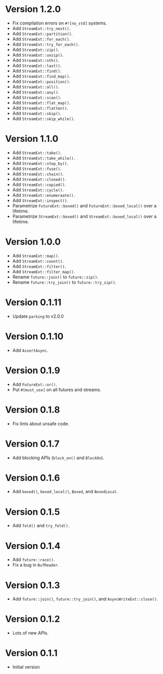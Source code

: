 # Version 1.2.0

- Fix compilation errors on `#![no_std]` systems.
- Add `StreamExt::try_next()`.
- Add `StreamExt::partition()`.
- Add `StreamExt::for_each()`.
- Add `StreamExt::try_for_each()`.
- Add `StreamExt::zip()`.
- Add `StreamExt::unzip()`.
- Add `StreamExt::nth()`.
- Add `StreamExt::last()`.
- Add `StreamExt::find()`.
- Add `StreamExt::find_map()`.
- Add `StreamExt::position()`.
- Add `StreamExt::all()`.
- Add `StreamExt::any()`.
- Add `StreamExt::scan()`.
- Add `StreamExt::flat_map()`.
- Add `StreamExt::flatten()`.
- Add `StreamExt::skip()`.
- Add `StreamExt::skip_while()`.

# Version 1.1.0

- Add `StreamExt::take()`.
- Add `StreamExt::take_while()`.
- Add `StreamExt::step_by()`.
- Add `StreamExt::fuse()`.
- Add `StreamExt::chain()`.
- Add `StreamExt::cloned()`.
- Add `StreamExt::copied()`.
- Add `StreamExt::cycle()`.
- Add `StreamExt::enumeraate()`.
- Add `StreamExt::inspect()`.
- Parametrize `FutureExt::boxed()` and `FutureExt::boxed_local()` over a lifetime.
- Parametrize `StreamExt::boxed()` and `StreamExt::boxed_local()` over a lifetime.

# Version 1.0.0

- Add `StreamExt::map()`.
- Add `StreamExt::count()`.
- Add `StreamExt::filter()`.
- Add `StreamExt::filter_map()`.
- Rename `future::join()` to `future::zip()`.
- Rename `future::try_join()` to `future::try_zip()`.

# Version 0.1.11

- Update `parking` to v2.0.0

# Version 0.1.10

- Add `AssertAsync`.

# Version 0.1.9

- Add `FutureExt::or()`.
- Put `#[must_use]` on all futures and streams.

# Version 0.1.8

- Fix lints about unsafe code.

# Version 0.1.7

- Add blocking APIs (`block_on()` and `BlockOn`).

# Version 0.1.6

- Add `boxed()`, `boxed_local()`, `Boxed`, and `BoxedLocal`.

# Version 0.1.5

- Add `fold()` and `try_fold()`.

# Version 0.1.4

- Add `future::race()`.
- Fix a bug in `BufReader`.

# Version 0.1.3

- Add `future::join()`, `future::try_join()`, and `AsyncWriteExt::close()`.

# Version 0.1.2

- Lots of new APIs.

# Version 0.1.1

- Initial version
